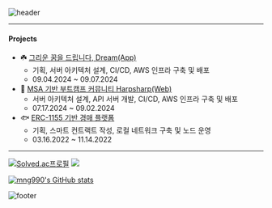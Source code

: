 ![header](https://capsule-render.vercel.app/api?type=waving&color=ffd857&height=100&section=header&text=mango&fontColor=f5f5f2&fontSize=90)

----
#### Projects
- ☘️ [그리운 꿈을 드립니다, Dream(App)](https://github.com/KakaoTech-Hackathon-Dream)
  - 기획, 서버 아키텍처 설계, CI/CD, AWS 인프라 구축 및 배포
  - 09.04.2024 ~ 09.07.2024
- 🦭 [MSA 기반 부트캠프 커뮤니티 Harpsharp(Web)](https://github.com/2024KBC10/HarpSharp_SERVER)
  - 서버 아키텍처 설계, API 서버 개발, CI/CD, AWS 인프라 구축 및 배포
  - 07.17.2024 ~ 09.02.2024
- 🐟 [ERC-1155 기반 경매 플랫폼](https://github.com/mng990/ethereum_FisheriesMarket)
  - 기획, 스마트 컨트랙트 작성, 로컬 네트워크 구축 및 노드 운영
  - 03.16.2022 ~ 11.14.2022

----
[![Solved.ac프로필](http://mazassumnida.wtf/api/v2/generate_badge?boj=mng051)](https://solved.ac/mng051)
<img src="http://mazandi.herokuapp.com/api?handle=mng051&theme=warm"/>

[![mng990's GitHub stats](https://github-readme-stats.vercel.app/api?username=mng990)](https://github.com/mng990/github-readme-stats)

![footer](https://capsule-render.vercel.app/api?type=waving&color=ffd857&height=100&section=footer)



